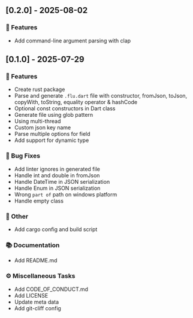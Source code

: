 ## [0.2.0] - 2025-08-02

### 🚀 Features

- Add command-line argument parsing with clap

## [0.1.0] - 2025-07-29

### 🚀 Features

- Create rust package
- Parse and generate `.flu.dart` file with constructor, fromJson, toJson, copyWith, toString, equality operator & hashCode
- Optional const constructors in Dart class
- Generate file using glob pattern
- Using multi-thread
- Custom json key name
- Parse multiple options for field
- Add support for dynamic type

### 🐛 Bug Fixes

- Add linter ignores in generated file
- Handle int and double in fromJson
- Handle DateTime in JSON serialization
- Handle Enum in JSON serialization
- Wrong `part of` path on windows platform
- Handle empty class

### 💼 Other

- Add cargo config and build script

### 📚 Documentation

- Add README.md

### ⚙️ Miscellaneous Tasks

- Add CODE_OF_CONDUCT.md
- Add LICENSE
- Update meta data
- Add git-cliff config
